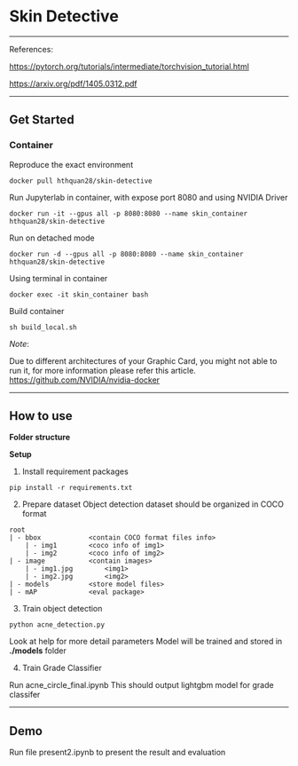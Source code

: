 # Skin Detective
---

References:


https://pytorch.org/tutorials/intermediate/torchvision_tutorial.html


https://arxiv.org/pdf/1405.0312.pdf


--- 
## Get Started

### Container

Reproduce the exact environment


```
docker pull hthquan28/skin-detective

```

Run Jupyterlab in container, with expose port 8080 and using NVIDIA Driver

```
docker run -it --gpus all -p 8080:8080 --name skin_container hthquan28/skin-detective
```

Run on detached mode

```
docker run -d --gpus all -p 8080:8080 --name skin_container hthquan28/skin-detective
```

Using terminal in container

```
docker exec -it skin_container bash
```

Build container

```
sh build_local.sh
```

*Note*: 

Due to different architectures of your Graphic Card, you might not able to run it, for more information please refer this article. https://github.com/NVIDIA/nvidia-docker

--- 
## How to use

**Folder structure** 


**Setup**

1. Install requirement packages
```
pip install -r requirements.txt
```

2. Prepare dataset
Object detection dataset should be organized in COCO format
```
root
| - bbox			<contain COCO format files info>
   	| - img1		<coco info of img1>
   	| - img2		<coco info of img2>
| - image			<contain images>
	| - img1.jpg		<img1>
   	| - img2.jpg		<img2>
| - models			<store model files>
| - mAP				<eval package>
```	


3. Train object detection
```
python acne_detection.py
```
Look at help for more detail parameters
Model will be trained and stored in **./models** folder

4. Train Grade Classifier

Run acne_circle_final.ipynb
This should output lightgbm model for grade classifer

---

## Demo

Run file present2.ipynb to present the result and evaluation